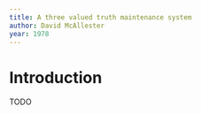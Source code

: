```yaml
---
title: A three valued truth maintenance system
author: David McAllester
year: 1978
---
```


# Introduction

TODO
